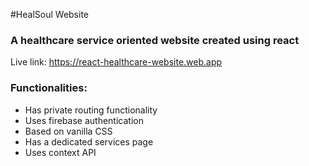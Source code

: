 #HealSoul Website

### A healthcare service oriented website created using react

Live link: https://react-healthcare-website.web.app

### Functionalities:

- Has private routing functionality
- Uses firebase authentication
- Based on vanilla CSS
- Has a dedicated services page
- Uses context API
